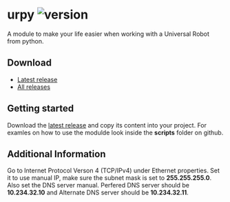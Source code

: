 # urpy ![version](https://img.shields.io/badge/version-1.0.0-blue.svg)
A module to make your life easier when working with a Universal Robot from python.

## Download
- [Latest release](https://github.com/JonasAlmaas/urpy/releases/latest)
- [All releases](https://github.com/JonasAlmaas/urpy/releases)

## Getting started
Download the [latest release](https://github.com/JonasAlmaas/prop-combine-tools/releases/latest) and copy its content into your project. For examles on how to use the modulde look inside the <strong>scripts</strong> folder on github.

## Additional Information
Go to Internet Protocol Verson 4 (TCP/IPv4) under Ethernet properties. Set it to use manual IP, make sure the subnet mask is set to <strong>255.255.255.0</strong>. Also set the DNS server manual. Perfered DNS server should be <strong>10.234.32.10</strong> and Alternate DNS server should be <strong>10.234.32.11</strong>.
